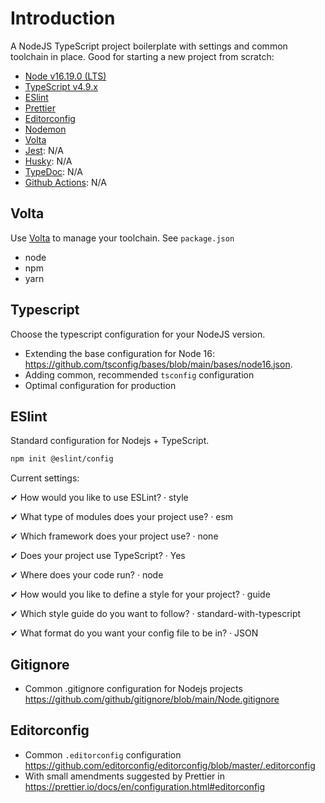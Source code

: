 # Introduction

A NodeJS TypeScript project boilerplate with settings and common toolchain in place. Good for starting a new project from scratch:

- [Node v16.19.0 (LTS)](https://nodejs.org/en/blog/release/v16.19.0/)
- [TypeScript v4.9.x](https://www.typescriptlang.org/)
- [ESlint](https://eslint.org/)
- [Prettier](https://prettier.io/)
- [Editorconfig](https://editorconfig.org/)
- [Nodemon](https://nodemon.io/)
- [Volta](https://volta.sh/)
- [Jest](https://jestjs.io/): N/A
- [Husky](https://www.npmjs.com/package/husky): N/A
- [TypeDoc](https://typedoc.org/guides/doccomments/): N/A
- [Github Actions](https://docs.github.com/en/actions): N/A

## Volta

Use [Volta](https://volta.sh/) to manage your toolchain. See `package.json`

- node
- npm
- yarn

## Typescript

Choose the typescript configuration for your NodeJS version.

- Extending the base configuration for Node 16: https://github.com/tsconfig/bases/blob/main/bases/node16.json.
- Adding common, recommended `tsconfig` configuration
- Optimal configuration for production

## ESlint

Standard configuration for Nodejs + TypeScript.

```bash
npm init @eslint/config
```

Current settings:

✔ How would you like to use ESLint? · style

✔ What type of modules does your project use? · esm

✔ Which framework does your project use? · none

✔ Does your project use TypeScript? · Yes

✔ Where does your code run? · node

✔ How would you like to define a style for your project? · guide

✔ Which style guide do you want to follow? · standard-with-typescript

✔ What format do you want your config file to be in? · JSON

## Gitignore

- Common .gitignore configuration for Nodejs projects https://github.com/github/gitignore/blob/main/Node.gitignore

## Editorconfig

- Common `.editorconfig` configuration https://github.com/editorconfig/editorconfig/blob/master/.editorconfig
- With small amendments suggested by Prettier in https://prettier.io/docs/en/configuration.html#editorconfig
